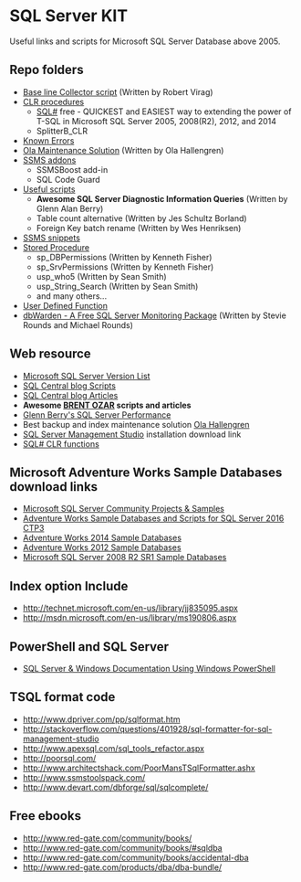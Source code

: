 # SQL Server KIT
Useful links and scripts for Microsoft SQL Server Database above 2005.


## Repo folders
 - [Base line Collector script](/BaselineCollector) (Written by Robert Virag)
 - [CLR procedures](/CLR)
    - [SQL#](/CLR/SQLsharp_SETUP.sql) free - QUICKEST and EASIEST way to extending the power of T-SQL in Microsoft SQL Server 2005, 2008(R2), 2012, and 2014
    - SplitterB_CLR
 - [Known Errors](/Errors)
 - [Ola Maintenance Solution](/Ola_Maintenance_Solution) (Written by Ola Hallengren)
 - [SSMS addons](/SSMS_addons)
    - SSMSBoost add-in
    - SQL Code Guard
 - [Useful scripts](/Scripts)
    - **Awesome SQL Server Diagnostic Information Queries** (Written by Glenn Alan Berry)
    - Table count alternative (Written by Jes Schultz Borland)
    - Foreign Key batch rename (Written by Wes Henriksen)
 - [SSMS snippets](/Snippets)
 - [Stored Procedure](/Stored_Procedure)
   - sp_DBPermissions (Written by Kenneth Fisher)
   - sp_SrvPermissions (Written by Kenneth Fisher)
   - usp_who5 (Written by Sean Smith)
   - usp_String_Search (Written by Sean Smith)
   - and many others...
 - [User Defined Function](/User_Defined_Function)
 - [dbWarden - A Free SQL Server Monitoring Package](/dbWarden) (Written by Stevie Rounds and Michael Rounds)


## Web resource
 - [Microsoft SQL Server Version List](http://sqlserverbuilds.blogspot.ru/) 
 - [SQL Central blog Scripts]
 - [SQL Central blog Articles]
 - **Awesome [BRENT OZAR] scripts and articles**
 - [Glenn Berry's SQL Server Performance]
 - Best backup and index maintenance solution [Ola Hallengren]
 - [SQL Server Management Studio] installation download link
 - [SQL# CLR functions](http://www.sqlsharp.com/)


## Microsoft Adventure Works Sample Databases download links
 - [Microsoft SQL Server Community Projects & Samples](http://sqlserversamples.codeplex.com/)
 - [Adventure Works Sample Databases and Scripts for SQL Server 2016 CTP3](http://www.microsoft.com/en-us/download/details.aspx?id=49502)
 - [Adventure Works 2014 Sample Databases](https://msftdbprodsamples.codeplex.com/releases/view/125550)
 - [Adventure Works 2012 Sample Databases](http://msftdbprodsamples.codeplex.com/releases/view/55330)
 - [Microsoft SQL Server 2008 R2 SR1 Sample Databases](https://sqlserversamples.codeplex.com/releases/view/72278)


## Index option Include
 - http://technet.microsoft.com/en-us/library/jj835095.aspx
 - http://msdn.microsoft.com/en-us/library/ms190806.aspx


## PowerShell and SQL Server
 - [SQL Server & Windows Documentation Using Windows PowerShell](https://sqlpowerdoc.codeplex.com/)


## TSQL format code
 - http://www.dpriver.com/pp/sqlformat.htm
 - http://stackoverflow.com/questions/401928/sql-formatter-for-sql-management-studio
 - http://www.apexsql.com/sql_tools_refactor.aspx
 - http://poorsql.com/
 - http://www.architectshack.com/PoorMansTSqlFormatter.ashx
 - http://www.ssmstoolspack.com/
 - http://www.devart.com/dbforge/sql/sqlcomplete/


## Free ebooks
 - http://www.red-gate.com/community/books/
 - http://www.red-gate.com/community/books/#sqldba
 - http://www.red-gate.com/community/books/accidental-dba
 - http://www.red-gate.com/products/dba/dba-bundle/


[SQL Central blog Scripts]:http://www.sqlservercentral.com/Scripts/
[SQL Central blog Articles]:http://www.sqlservercentral.com/Articles/
[BRENT OZAR]:http://www.brentozar.com/
[Glenn Berry's SQL Server Performance]:http://sqlserverperformance.wordpress.com/
[Ola Hallengren]:http://ola.hallengren.com/
[SQL Server Management Studio]:https://msdn.microsoft.com/en-us/library/mt238290.aspx
